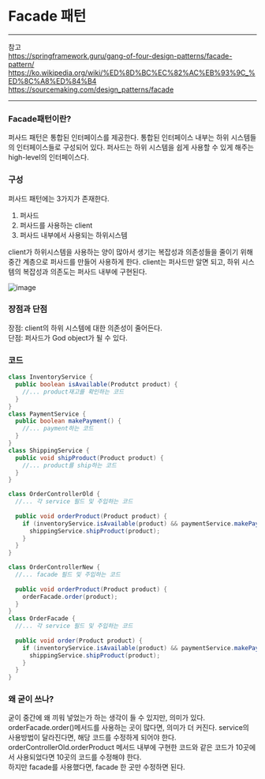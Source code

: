 # Facade 패턴

---
참고  
https://springframework.guru/gang-of-four-design-patterns/facade-pattern/
https://ko.wikipedia.org/wiki/%ED%8D%BC%EC%82%AC%EB%93%9C_%ED%8C%A8%ED%84%B4
https://sourcemaking.com/design_patterns/facade

---
### Facade패턴이란?

퍼사드 패턴은 통합된 인터페이스를 제공한다. 통합된 인터페이스 내부는 하위 시스템들의 인터페이스들로 구성되어 있다. 퍼사드는 하위 시스템을 쉽게 사용할 수 있게 해주는 high-level의 인터페이스다.

### 구성
퍼사드 패턴에는 3가지가 존재한다.
1. 퍼사드
2. 퍼사드를 사용하는 client
3. 퍼사드 내부에서 사용되는 하위시스템

client가 하위시스템을 사용하는 양이 많아서 생기는 복잡성과 의존성들을 줄이기 위해 중간 계층으로 퍼사드를 만들어 사용하게 한다. client는 퍼사드만 알면 되고, 하위 시스템의 복잡성과 의존도는 퍼사드 내부에 구현된다.

![image](https://user-images.githubusercontent.com/54942017/160286181-e46a94ce-9584-46bf-af70-a380edd643bf.png)

### 장점과 단점
장점: client의 하위 시스템에 대한 의존성이 줄어든다.  
단점: 퍼사드가 God object가 될 수 있다.

### 코드
~~~java
class InventoryService {
  public boolean isAvailable(Produtct product) {
    //... product재고를 확인하는 코드
  }
}
class PaymentService {
  public boolean makePayment() {
    //... payment하는 코드
  }
}
class ShippingService {
  public void shipProduct(Product product) {
    //... product를 ship하는 코드
  }
}

class OrderControllerOld {
  //... 각 service 필드 및 주입하는 코드
  
  public void orderProduct(Product product) {
    if (inventoryService.isAvailable(product) && paymentService.makePayment();) {
      shippingService.shipProduct(product);
    }
  }
}

class OrderControllerNew {
  //... facade 필드 및 주입하는 코드
  
  public void orderProduct(Product product) {
    orderFacade.order(product);
  }
}
class OrderFacade {
  //... 각 service 필드 및 주입하는 코드
  
  public void order(Product product) {
    if (inventoryService.isAvailable(product) && paymentService.makePayment();) {
      shippingService.shipProduct(product);
    }
  }
}
~~~

### 왜 굳이 쓰나?
굳이 중간에 왜 끼워 넣었는가 하는 생각이 들 수 있지만, 의미가 있다.  
orderFacade.order()메서드를 사용하는 곳이 많다면, 의미가 더 커진다. service의 사용방법이 달라진다면, 해당 코드를 수정하게 되어야 한다.  
orderControllerOld.orderProduct 메서드 내부에 구현한 코드와 같은 코드가 10곳에서 사용되었다면 10곳의 코드를 수정해야 한다.  
하지만 facade를 사용했다면, facade 한 곳만 수정하면 된다.

